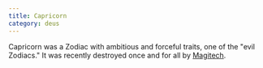 ```yaml
---
title: Capricorn
category: deus
---
```

Capricorn was a Zodiac with ambitious and forceful traits, one of the &quot;evil Zodiacs.&quot; It was recently destroyed once and for all by [Magitech](org-magitech).
